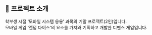 ## 📌 프로젝트 소개  
학부생 시절 ‘모바일 시스템 응용’ 과목의 기말 프로젝트(2인)입니다.  
모바일 게임 ‘랜덤 다이스’의 요소를 가져와 기획하고 개발한 디펜스 게임입니다.  
